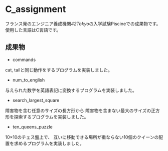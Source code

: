 # C_assignment
フランス発のエンジニア養成機関*42Tokyo*の入学試験Piscineでの成果物です。
使用した言語はC言語です。

## 成果物
- commands

cat, tailと同じ動作をするプログラムを実装しました。

- num_to_english

与えられた数字を英語表記に変換するプログラムを実装しました。

- search_largest_square

障害物を含む任意のサイズの長方形から
障害物を含まない最大のサイズの正方形を探索するプログラムを実装しました。

- ten_queens_puzzle

10×10のチェス盤上で、
互いに移動できる場所が重ならない10個のクイーンの配置を求めるプログラムを実装しました。
